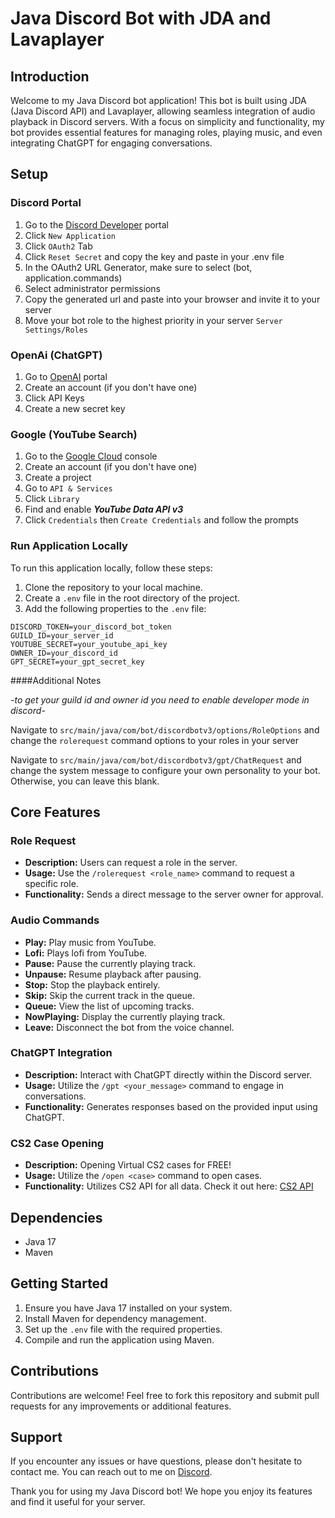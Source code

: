 # Java Discord Bot with JDA and Lavaplayer

## Introduction
Welcome to my Java Discord bot application! This bot is built using JDA (Java Discord API) and Lavaplayer, allowing seamless integration of audio playback in Discord servers. With a focus on simplicity and functionality, my bot provides essential features for managing roles, playing music, and even integrating ChatGPT for engaging conversations.

## Setup
### Discord Portal
1. Go to the [Discord Developer](https://discord.com/developers)  portal
2. Click `New Application`
3. Click `OAuth2` Tab
4. Click `Reset Secret` and copy the key and paste in your .env file
5. In the OAuth2 URL Generator, make sure to select (bot, application.commands)
6. Select administrator permissions
7. Copy the generated url and paste into your browser and invite it to your server
8. Move your bot role to the highest priority in your server `Server Settings/Roles`

### OpenAi (ChatGPT)
1. Go to [OpenAI](https://platform.openai.com/) portal
2. Create an account (if you don't have one)
3. Click API Keys
4. Create a new secret key

### Google (YouTube Search)
1. Go to the [Google Cloud](https://console.cloud.google.com) console
2. Create an account (if you don't have one)
3. Create a project
4. Go to `API & Services`
5. Click `Library`
6. Find and enable ***YouTube Data API v3***
7. Click `Credentials` then `Create Credentials` and follow the prompts

### Run Application Locally
To run this application locally, follow these steps:

1. Clone the repository to your local machine.
2. Create a `.env` file in the root directory of the project.
3. Add the following properties to the `.env` file:
```
DISCORD_TOKEN=your_discord_bot_token
GUILD_ID=your_server_id
YOUTUBE_SECRET=your_youtube_api_key
OWNER_ID=your_discord_id
GPT_SECRET=your_gpt_secret_key
```

####Additional Notes

*-to get your guild id and owner id you need to enable developer mode in discord-*

Navigate to `src/main/java/com/bot/discordbotv3/options/RoleOptions` and change the `rolerequest` command options to your roles in your server 

Navigate to `src/main/java/com/bot/discordbotv3/gpt/ChatRequest` and change the system message to configure your own personality to your bot.
Otherwise, you can leave this blank. 

## Core Features

### Role Request
- **Description:** Users can request a role in the server.
- **Usage:** Use the `/rolerequest <role_name>` command to request a specific role.
- **Functionality:** Sends a direct message to the server owner for approval.

### Audio Commands
- **Play:** Play music from YouTube.
- **Lofi:** Plays lofi from YouTube.
- **Pause:** Pause the currently playing track.
- **Unpause:** Resume playback after pausing.
- **Stop:** Stop the playback entirely.
- **Skip:** Skip the current track in the queue.
- **Queue:** View the list of upcoming tracks.
- **NowPlaying:** Display the currently playing track.
- **Leave:** Disconnect the bot from the voice channel.

### ChatGPT Integration
- **Description:** Interact with ChatGPT directly within the Discord server.
- **Usage:** Utilize the `/gpt <your_message>` command to engage in conversations.
- **Functionality:** Generates responses based on the provided input using ChatGPT.

### CS2 Case Opening
- **Description:** Opening Virtual CS2 cases for FREE!
- **Usage:** Utilize the `/open <case>` command to open cases.
- **Functionality:** Utilizes CS2 API for all data. Check it out here: [CS2 API](https://github.com/ByMykel/CSGO-API)

## Dependencies
- Java 17
- Maven

## Getting Started
1. Ensure you have Java 17 installed on your system.
2. Install Maven for dependency management.
3. Set up the `.env` file with the required properties.
4. Compile and run the application using Maven.

## Contributions
Contributions are welcome! Feel free to fork this repository and submit pull requests for any improvements or additional features.

## Support
If you encounter any issues or have questions, please don't hesitate to contact me. You can reach out to me on [Discord](https://discord.com/users/480574457203916813).

Thank you for using my Java Discord bot! We hope you enjoy its features and find it useful for your server.
